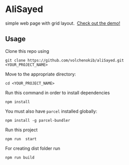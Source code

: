 # AliSayed

simple web page with grid layout. &nbsp;[Check out the demo!](https://volchenokib.github.io/aliSayed)

## Usage

Clone this repo using

```
git clone https://github.com/volchenokib/aliSayed.git <YOUR_PROJECT_NAME>
```

Move to the appropriate directory:

```
cd <YOUR_PROJECT_NAME>
```

Run this command in order to install dependencies

```
npm install
```

You must also have `parcel` installed globally:

```
npm install -g parcel-bundler
```

Run this project

```
npm run  start
```

For creating dist folder run

```
npm run build
```
